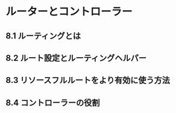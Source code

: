 # ルーターとコントローラー
## 8.1 ルーティングとは
## 8.2 ルート設定とルーティングヘルパー
## 8.3 リソースフルルートをより有効に使う方法
## 8.4 コントローラーの役割
